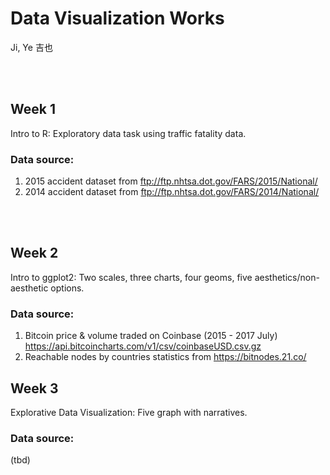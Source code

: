 # Data Visualization Works
Ji, Ye 吉也

<br/>
<br/>

## Week 1
Intro to R: Exploratory data task using traffic fatality data.
### Data source:
1. 2015 accident dataset from ftp://ftp.nhtsa.dot.gov/FARS/2015/National/
2. 2014 accident dataset from ftp://ftp.nhtsa.dot.gov/FARS/2014/National/

<br/>
<br/>

## Week 2
Intro to ggplot2: Two scales, three charts, four geoms, five aesthetics/non-aesthetic options.
### Data source:
1. Bitcoin price & volume traded on Coinbase (2015 - 2017 July) https://api.bitcoincharts.com/v1/csv/coinbaseUSD.csv.gz
2. Reachable nodes by countries statistics from https://bitnodes.21.co/

## Week  3
Explorative Data Visualization: Five graph with narratives.
### Data source:
(tbd)